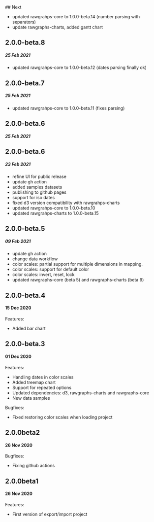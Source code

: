 ## Next
- updated rawgrahps-core to 1.0.0-beta.14 (number parsing with separators)
- update rawgraphs-charts, added gantt chart
## 2.0.0-beta.8
##### 25 Feb 2021
- updated rawgrahps-core to 1.0.0-beta.12 (dates parsing finally ok)
## 2.0.0-beta.7
##### 25 Feb 2021
- updated rawgrahps-core to 1.0.0-beta.11 (fixes parsing)
## 2.0.0-beta.6
##### 25 Feb 2021



## 2.0.0-beta.6
##### 23 Feb 2021

- refine UI for public release
- update gh action
- added samples datasets
- publishing to github pages
- support for iso dates
- fixed d3 version compatibility with rawgrahps-charts
- updated rawgrahps-core to 1.0.0-beta.10
- updated rawgrahps-charts to 1.0.0-beta.15

## 2.0.0-beta.5
##### 09 Feb 2021

- update gh action
- change data workflow
- color scales: partial support for multiple dimensions in mapping.
- color scales: support for default color
- color scales: invert, reset, lock
- updated rawgraphs-core (beta 5) and rawgraphs-charts (beta 9)
  
## 2.0.0-beta.4
#### 15 Dec 2020

Features:
- Added bar chart

## 2.0.0-beta.3
#### 01 Dec 2020

Features:
- Handling dates in color scales
- Added treemap chart
- Support for repeated options
- Updated dependencies: d3, rawgraphs-charts and rawgraphs-core
- New data samples

Bugfixes:
- Fixed restoring color scales when loading project


## 2.0.0beta2
#### 26 Nov 2020

Bugfixes:
- Fixing github actions


## 2.0.0beta1
#### 26 Nov 2020

Features:
- First version of export/import project
